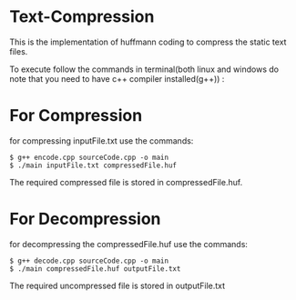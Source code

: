 # Text-Compression
This is the implementation of huffmann coding to compress the static text files.

To execute follow the commands in terminal(both linux and windows do note that you need to have c++ compiler installed(g++)) :

# For Compression
for compressing inputFile.txt use the commands:

    $ g++ encode.cpp sourceCode.cpp -o main
    $ ./main inputFile.txt compressedFile.huf

The required compressed file is stored in compressedFile.huf.

# For Decompression
for decompressing the compressedFile.huf use the commands:

    $ g++ decode.cpp sourceCode.cpp -o main
    $ ./main compressedFile.huf outputFile.txt

The required uncompressed file is stored in outputFile.txt
